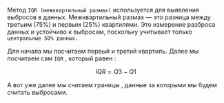 Метод `IQR (межквартильный размах)` используется для выявления выбросов в данных. Межквартильный размах — это разница между третьим (75%) и первым (25%) квартилями. Это измерение разброса данных и устойчиво к выбросам, поскольку учитывает только `центральные 50% данных.`

Для начала мы посчитаем первый и третий квартиль. 
Далее мы посчитаем сам `IQR` , который равен : 

$$
IQR = Q3 - Q1
$$

А вот уже далее мы считаем границы , данные за которыми мы будем считать выбросами. 